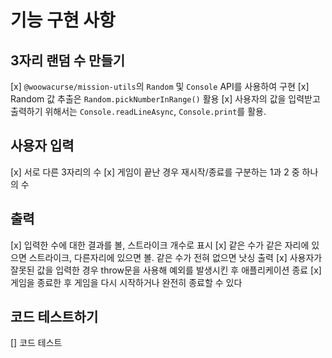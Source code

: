 # 기능 구현 사항

## 3자리 랜덤 수 만들기

[x] `@woowacurse/mission-utils`의 `Random` 및 `Console` API를 사용하여 구현
[x] Random 값 추출은 `Random.pickNumberInRange()` 활용
[x] 사용자의 값을 입력받고 출력하기 위해서는 `Console.readLineAsync`, `Console.print`를 활용.

## 사용자 입력

[x] 서로 다른 3자리의 수
[x] 게임이 끝난 경우 재시작/종료를 구분하는 1과 2 중 하나의 수

## 출력

[x] 입력한 수에 대한 결과를 볼, 스트라이크 개수로 표시
[x] 같은 수가 같은 자리에 있으면 스트라이크, 다른자리에 있으면 볼. 같은 수가 전혀 없으면 낫싱 출력
[x] 사용자가 잘못된 값을 입력한 경우 throw문을 사용해 예외를 발생시킨 후 애플리케이션 종료
[x] 게임을 종료한 후 게임을 다시 시작하거나 완전히 종료할 수 있다

## 코드 테스트하기

[] 코드 테스트
